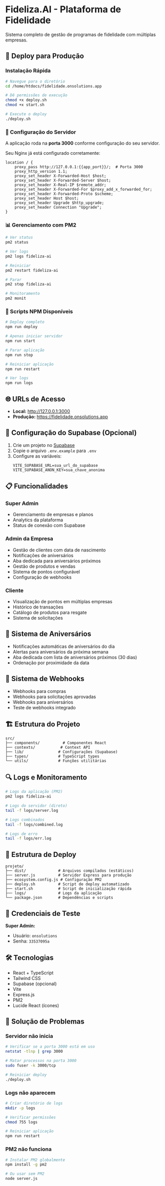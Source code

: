 # Fideliza.AI - Plataforma de Fidelidade

Sistema completo de gestão de programas de fidelidade com múltiplas empresas.

## 🚀 Deploy para Produção

### Instalação Rápida

```bash
# Navegue para o diretório
cd /home/htdocs/fidelidade.onsolutions.app

# Dê permissões de execução
chmod +x deploy.sh
chmod +x start.sh

# Execute o deploy
./deploy.sh
```

### 🔧 Configuração do Servidor

A aplicação roda na **porta 3000** conforme configuração do seu servidor.

Seu Nginx já está configurado corretamente:

```nginx
location / {
    proxy_pass http://127.0.0.1:{{app_port}}/;  # Porta 3000
    proxy_http_version 1.1;
    proxy_set_header X-Forwarded-Host $host;
    proxy_set_header X-Forwarded-Server $host;
    proxy_set_header X-Real-IP $remote_addr;
    proxy_set_header X-Forwarded-For $proxy_add_x_forwarded_for;
    proxy_set_header X-Forwarded-Proto $scheme;
    proxy_set_header Host $host;
    proxy_set_header Upgrade $http_upgrade;
    proxy_set_header Connection "Upgrade";
}
```

### 📊 Gerenciamento com PM2

```bash
# Ver status
pm2 status

# Ver logs
pm2 logs fideliza-ai

# Reiniciar
pm2 restart fideliza-ai

# Parar
pm2 stop fideliza-ai

# Monitoramento
pm2 monit
```

### 🔧 Scripts NPM Disponíveis

```bash
# Deploy completo
npm run deploy

# Apenas iniciar servidor
npm run start

# Parar aplicação
npm run stop

# Reiniciar aplicação
npm run restart

# Ver logs
npm run logs
```

## 🌐 URLs de Acesso

- **Local:** http://127.0.0.1:3000
- **Produção:** https://fidelidade.onsolutions.app

## 🔧 Configuração do Supabase (Opcional)

1. Crie um projeto no [Supabase](https://supabase.com)
2. Copie o arquivo `.env.example` para `.env`
3. Configure as variáveis:
   ```
   VITE_SUPABASE_URL=sua_url_do_supabase
   VITE_SUPABASE_ANON_KEY=sua_chave_anonima
   ```

## 📋 Funcionalidades

### Super Admin
- Gerenciamento de empresas e planos
- Analytics da plataforma
- Status de conexão com Supabase

### Admin da Empresa
- Gestão de clientes com data de nascimento
- Notificações de aniversários
- Aba dedicada para aniversários próximos
- Gestão de produtos e vendas
- Sistema de pontos configurável
- Configuração de webhooks

### Cliente
- Visualização de pontos em múltiplas empresas
- Histórico de transações
- Catálogo de produtos para resgate
- Sistema de solicitações

## 🎂 Sistema de Aniversários

- Notificações automáticas de aniversários do dia
- Alertas para aniversários da próxima semana
- Aba dedicada com lista de aniversários próximos (30 dias)
- Ordenação por proximidade da data

## 🔗 Sistema de Webhooks

- Webhooks para compras
- Webhooks para solicitações aprovadas
- Webhooks para aniversários
- Teste de webhooks integrado

## 🏗️ Estrutura do Projeto

```
src/
├── components/          # Componentes React
├── contexts/           # Context API
├── lib/               # Configurações (Supabase)
├── types/             # TypeScript types
└── utils/             # Funções utilitárias
```

## 🔍 Logs e Monitoramento

```bash
# Logs da aplicação (PM2)
pm2 logs fideliza-ai

# Logs do servidor (direto)
tail -f logs/server.log

# Logs combinados
tail -f logs/combined.log

# Logs de erro
tail -f logs/err.log
```

## 🚀 Estrutura de Deploy

```
projeto/
├── dist/              # Arquivos compilados (estáticos)
├── server.js          # Servidor Express para produção
├── ecosystem.config.js # Configuração PM2
├── deploy.sh          # Script de deploy automatizado
├── start.sh           # Script de inicialização rápida
├── logs/              # Logs da aplicação
└── package.json       # Dependências e scripts
```

## 🔐 Credenciais de Teste

**Super Admin:**
- Usuário: `onsolutions`
- Senha: `33537095a`

## 🛠️ Tecnologias

- React + TypeScript
- Tailwind CSS
- Supabase (opcional)
- Vite
- Express.js
- PM2
- Lucide React (ícones)

## 🚨 Solução de Problemas

### Servidor não inicia
```bash
# Verificar se a porta 3000 está em uso
netstat -tlnp | grep 3000

# Matar processos na porta 3000
sudo fuser -k 3000/tcp

# Reiniciar deploy
./deploy.sh
```

### Logs não aparecem
```bash
# Criar diretório de logs
mkdir -p logs

# Verificar permissões
chmod 755 logs

# Reiniciar aplicação
npm run restart
```

### PM2 não funciona
```bash
# Instalar PM2 globalmente
npm install -g pm2

# Ou usar sem PM2
node server.js
```